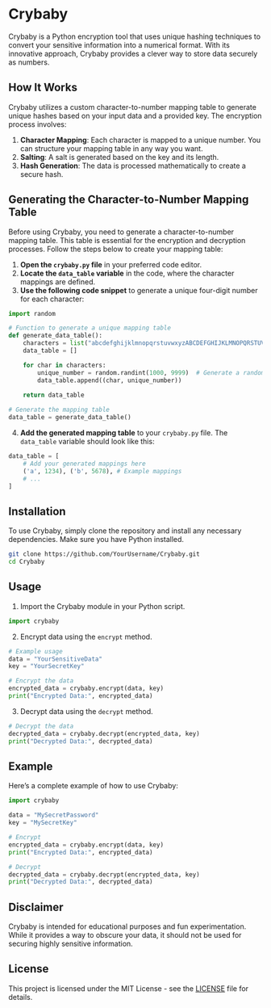 
# Crybaby

Crybaby is a Python encryption tool that uses unique hashing techniques to convert your sensitive information into a numerical format. With its innovative approach, Crybaby provides a clever way to store data securely as numbers. 

## How It Works

Crybaby utilizes a custom character-to-number mapping table to generate unique hashes based on your input data and a provided key. The encryption process involves:


1. **Character Mapping**: Each character is mapped to a unique number. You can structure your mapping table in any way you want.
2. **Salting**: A salt is generated based on the key and its length.
3. **Hash Generation**: The data is processed mathematically to create a secure hash.

## Generating the Character-to-Number Mapping Table

Before using Crybaby, you need to generate a character-to-number mapping table. This table is essential for the encryption and decryption processes. Follow the steps below to create your mapping table:

1. **Open the `crybaby.py` file** in your preferred code editor.
2. **Locate the `data_table` variable** in the code, where the character mappings are defined.
3. **Use the following code snippet** to generate a unique four-digit number for each character:

```python
import random

# Function to generate a unique mapping table
def generate_data_table():
    characters = list("abcdefghijklmnopqrstuvwxyzABCDEFGHIJKLMNOPQRSTUVWXYZ0123456789!\"#$%&'()*+,-./:;<=>?@[\\]_^`{|}~ ")
    data_table = []

    for char in characters:
        unique_number = random.randint(1000, 9999)  # Generate a random four-digit number
        data_table.append((char, unique_number))
    
    return data_table

# Generate the mapping table
data_table = generate_data_table()
```

4. **Add the generated mapping table** to your `crybaby.py` file. The `data_table` variable should look like this:

```python
data_table = [
    # Add your generated mappings here
    ('a', 1234), ('b', 5678), # Example mappings
    # ...
]
```

## Installation

To use Crybaby, simply clone the repository and install any necessary dependencies. Make sure you have Python installed.

```bash
git clone https://github.com/YourUsername/Crybaby.git
cd Crybaby
```

## Usage

1. Import the Crybaby module in your Python script.

```python
import crybaby
```

2. Encrypt data using the `encrypt` method.

```python
# Example usage
data = "YourSensitiveData"
key = "YourSecretKey"

# Encrypt the data
encrypted_data = crybaby.encrypt(data, key)
print("Encrypted Data:", encrypted_data)
```

3. Decrypt data using the `decrypt` method.

```python
# Decrypt the data
decrypted_data = crybaby.decrypt(encrypted_data, key)
print("Decrypted Data:", decrypted_data)
```

## Example

Here’s a complete example of how to use Crybaby:

```python
import crybaby

data = "MySecretPassword"
key = "MySecretKey"

# Encrypt
encrypted_data = crybaby.encrypt(data, key)
print("Encrypted Data:", encrypted_data)

# Decrypt
decrypted_data = crybaby.decrypt(encrypted_data, key)
print("Decrypted Data:", decrypted_data)
```

## Disclaimer

Crybaby is intended for educational purposes and fun experimentation. While it provides a way to obscure your data, it should not be used for securing highly sensitive information.

## License

This project is licensed under the MIT License - see the [LICENSE](LICENSE) file for details.
